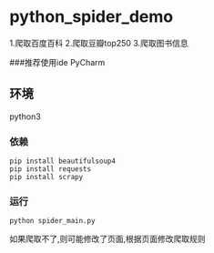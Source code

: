 # python_spider_demo
1.爬取百度百科
2.爬取豆瓣top250
3.爬取图书信息

###推荐使用ide PyCharm

## 环境
python3

### 依赖
    pip install beautifulsoup4
    pip install requests
    pip install scrapy
    

### 运行
    python spider_main.py

如果爬取不了,则可能修改了页面,根据页面修改爬取规则
